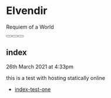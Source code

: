 <!doctype html>
<html>
<head>
<meta http-equiv="Content-Type" content="text/html;charset=utf-8" />
<meta name="generator" content="TiddlyWiki" />
<meta name="tiddlywiki-version" content="5.1.23" />
<meta name="viewport" content="width=device-width, initial-scale=1.0" />
<meta name="apple-mobile-web-app-capable" content="yes" />
<meta name="apple-mobile-web-app-status-bar-style" content="black-translucent" />
<meta name="mobile-web-app-capable" content="yes"/>
<meta name="format-detection" content="telephone=no">
<link id="faviconLink" rel="shortcut icon" href="favicon.ico">
<link rel="stylesheet" href="static.css">
<title>index: My ~TiddlyWiki — a non-linear personal web notebook</title>
</head>
<body class="tc-body">
<div class="tc-sidebar-scrollable" style="overflow: auto;">
<div class="tc-sidebar-header"><h1 class="tc-site-title">Elvendir</h1></div>

<div class="tc-site-subtitle">Requiem of a World</div>
</div>

<section class="tc-story-river tc-static-story-river">
<p><div class="tc-tiddler-frame tc-tiddler-view-frame tc-tiddler-exists " data-tags="" data-tiddler-title="index"><div class="tc-tiddler-title"><div class="tc-titlebar"><span class="tc-tiddler-controls"><span class=" tc-reveal"><button aria-label="more" class="tc-btn-invisible tc-btn-%24%3A%2Fcore%2Fui%2FButtons%2Fmore-tiddler-actions" title="More actions"></button><div class=" tc-reveal" hidden="true"></div></span><span class=" tc-reveal" hidden="true"></span><span class=" tc-reveal" hidden="true"></span><span class=" tc-reveal" hidden="true"></span><span class=" tc-reveal" hidden="true"></span><span class=" tc-reveal" hidden="true"></span><span class=" tc-reveal"><button aria-label="edit" class="tc-btn-invisible tc-btn-%24%3A%2Fcore%2Fui%2FButtons%2Fedit" title="Edit this tiddler"></button></span><span class=" tc-reveal" hidden="true"></span><span class=" tc-reveal" hidden="true"></span><span class=" tc-reveal" hidden="true"></span><span class=" tc-reveal" hidden="true"></span><span class=" tc-reveal" hidden="true"></span><span class=" tc-reveal"><button aria-label="close" class="tc-btn-invisible tc-btn-%24%3A%2Fcore%2Fui%2FButtons%2Fclose" title="Close this tiddler"></button></span><span class=" tc-reveal" hidden="true"></span><span class=" tc-reveal" hidden="true"></span><span class=" tc-reveal" hidden="true"></span></span><span><h2 class="tc-title">index</h2></span></div><div class="tc-tiddler-info tc-popup-handle tc-reveal" hidden="true"></div></div><div class=" tc-reveal" hidden="true"></div>
<div class=" tc-reveal"><div class="tc-subtitle"><a class="tc-tiddlylink tc-tiddlylink-missing" href=".html"></a>26th March 2021 at 4:33pm</div></div><div class=" tc-reveal">
<div class="tc-tags-wrapper"></div>
</div>

<div class="tc-tiddler-body tc-reveal"><p>this is a test with hosting statically online</p><p><ul class=""><li><a class="tc-tiddlylink tc-tiddlylink-resolves" href="index-test-one.html">index-test-one</a></li></ul></p></div>

<div class="tc-tiddler-plugin-info tc-reveal"><p>
</p></div>
</div>

</p>
</section>
</body>
</html>
